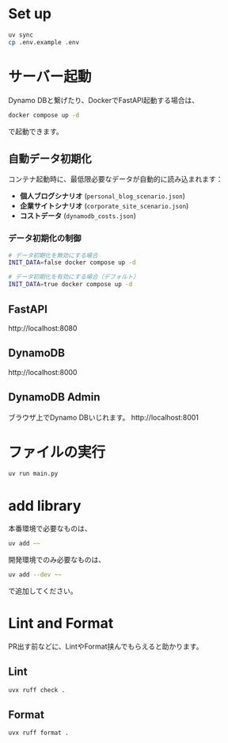 # Set up 
```zsh
uv sync
cp .env.example .env
```

# サーバー起動
Dynamo DBと繋げたり、DockerでFastAPI起動する場合は、

```zsh
docker compose up -d
```
で起動できます。

## 自動データ初期化
コンテナ起動時に、最低限必要なデータが自動的に読み込まれます：

- **個人ブログシナリオ** (`personal_blog_scenario.json`)
- **企業サイトシナリオ** (`corporate_site_scenario.json`) 
- **コストデータ** (`dynamodb_costs.json`)

### データ初期化の制御
```zsh
# データ初期化を無効にする場合
INIT_DATA=false docker compose up -d

# データ初期化を有効にする場合（デフォルト）
INIT_DATA=true docker compose up -d
```

## FastAPI
http://localhost:8080

## DynamoDB
http://localhost:8000

## DynamoDB Admin 
ブラウザ上でDynamo DBいじれます。
http://localhost:8001




# ファイルの実行
```zsh
uv run main.py
```

# add library
本番環境で必要なものは、
```zsh
uv add ~~
```

開発環境でのみ必要なものは、
```zsh
uv add --dev ~~
```

で追加してください。

# Lint and Format
PR出す前などに、LintやFormat挟んでもらえると助かります。

## Lint 
```zsh
uvx ruff check .
```

## Format
```zsh
uvx ruff format .
```


